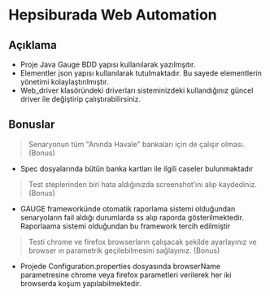 # Hepsiburada Web Automation

## Açıklama

-  Proje Java Gauge BDD yapısı kullanılarak yazılmşıtır.
- Elementler json yapısı kullanılarak tutulmaktadır. Bu sayede elementlerin yönetimi kolaylaştırılmıştır.
- Web_driver klasöründeki driverları sisteminizdeki kullandığınız güncel driver ile değiştirip çalıştırabilirsiniz.

## Bonuslar

> Senaryonun tüm "Anında Havale" bankaları için de çalışır olması. (Bonus)
- Spec dosyalarında bütün banka kartları ile ilgili caseler bulunmaktadır

> Test steplerinden biri hata aldığınızda screenshot’ını alıp kaydediniz. (Bonus)
- GAUGE frameworkünde otomatik raporlama sistemi olduğundan senaryoların fail aldığı durumlarda ss alıp raporda gösterilmektedir. Raporlaama sistemi olduğundan bu framework tercih edilmiştir

> Testi chrome ve firefox browserların çalışacak şekilde ayarlayınız ve browser ın parametrik
geçilebilmesini sağlayınız. (Bonus) 

- Projede  Configuration.properties dosyasında browserName parametresine chrome veya firefox parametleri verilerek her iki browserda koşum yapılabilmektedir.




